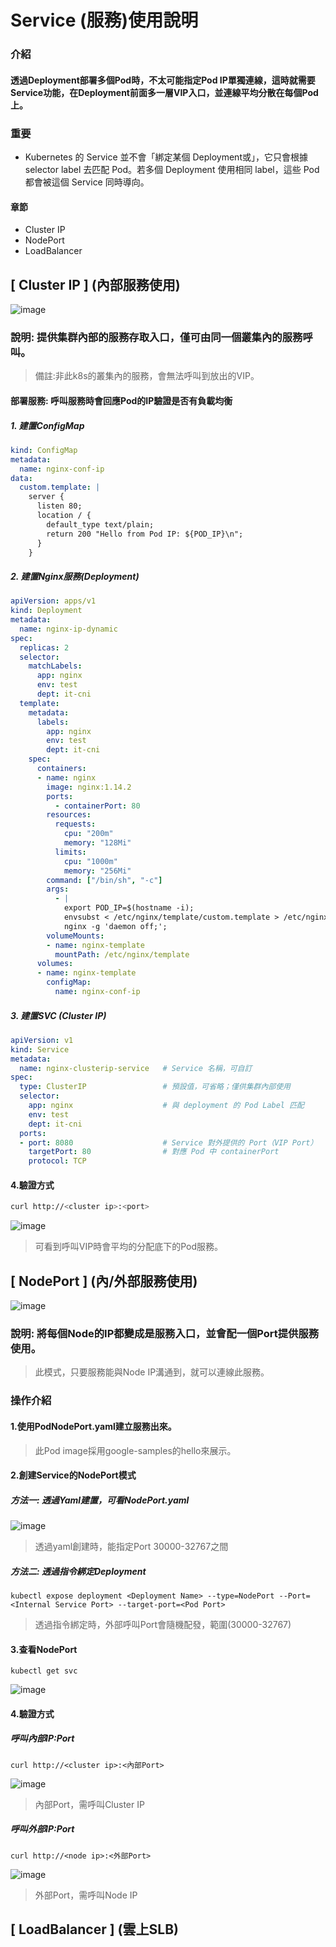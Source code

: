 # Service (服務)使用說明
### 介紹
#### 透過Deployment部署多個Pod時，不太可能指定Pod IP單獨連線，這時就需要Service功能，在Deployment前面多一層VIP入口，並連線平均分散在每個Pod上。
### 重要
* Kubernetes 的 Service 並不會「綁定某個 Deployment或」，它只會根據 selector label 去匹配 Pod。若多個 Deployment 使用相同 label，這些 Pod 都會被這個 Service 同時導向。
#### 章節
* Cluster IP
* NodePort
* LoadBalancer
## [ Cluster IP ] (內部服務使用)
![image](https://user-images.githubusercontent.com/39659664/223951242-60974232-ae7b-4b7b-9d4d-3029759f42d8.png)
### 說明: 提供集群內部的服務存取入口，僅可由同一個叢集內的服務呼叫。
> 備註:非此k8s的叢集內的服務，會無法呼叫到放出的VIP。
#### 部署服務: 呼叫服務時會回應Pod的IP驗證是否有負載均衡
##### 1. 建置ConfigMap
```yaml
kind: ConfigMap
metadata:
  name: nginx-conf-ip
data:
  custom.template: |
    server {
      listen 80;
      location / {
        default_type text/plain;
        return 200 "Hello from Pod IP: ${POD_IP}\n";
      }
    }
```
##### 2. 建置Nginx服務(Deployment)
```yaml
apiVersion: apps/v1
kind: Deployment
metadata:
  name: nginx-ip-dynamic
spec:
  replicas: 2
  selector:
    matchLabels:
      app: nginx
      env: test
      dept: it-cni
  template:
    metadata:
      labels:
        app: nginx
        env: test
        dept: it-cni
    spec:
      containers:
      - name: nginx
        image: nginx:1.14.2
        ports:
          - containerPort: 80
        resources:
          requests:
            cpu: "200m"
            memory: "128Mi"
          limits:
            cpu: "1000m"
            memory: "256Mi"        
        command: ["/bin/sh", "-c"]
        args:
          - |
            export POD_IP=$(hostname -i);
            envsubst < /etc/nginx/template/custom.template > /etc/nginx/conf.d/default.conf;
            nginx -g 'daemon off;';
        volumeMounts:
        - name: nginx-template
          mountPath: /etc/nginx/template
      volumes:
      - name: nginx-template
        configMap:
          name: nginx-conf-ip
```
##### 3. 建置SVC (Cluster IP)
```yaml
apiVersion: v1
kind: Service
metadata:
  name: nginx-clusterip-service   # Service 名稱，可自訂
spec:
  type: ClusterIP                 # 預設值，可省略；僅供集群內部使用
  selector:
    app: nginx                    # 與 deployment 的 Pod Label 匹配
    env: test
    dept: it-cni
  ports:
  - port: 8080                    # Service 對外提供的 Port（VIP Port）
    targetPort: 80                # 對應 Pod 中 containerPort
    protocol: TCP

```
#### 4.驗證方式
```bash
curl http://<cluster ip>:<port>
```
![image](https://user-images.githubusercontent.com/39659664/223956662-7cf82714-e868-42fa-83ce-a869ac199e4f.png)
> 可看到呼叫VIP時會平均的分配底下的Pod服務。
## [ NodePort ] (內/外部服務使用)
![image](https://user-images.githubusercontent.com/39659664/223967264-5f4b3145-12c0-45ef-bddc-4eabec5d02d5.png)
### 說明: 將每個Node的IP都變成是服務入口，並會配一個Port提供服務使用。
> 此模式，只要服務能與Node IP溝通到，就可以連線此服務。
### 操作介紹
#### 1.使用PodNodePort.yaml建立服務出來。
> 此Pod image採用google-samples的hello來展示。
#### 2.創建Service的NodePort模式
##### 方法一: 透過Yaml建置，可看NodePort.yaml
![image](https://user-images.githubusercontent.com/39659664/223970705-0d6ded9a-50ef-484e-b496-88458aa91457.png)
> 透過yaml創建時，能指定Port 30000-32767之間
##### 方法二: 透過指令綁定Deployment
    kubectl expose deployment <Deployment Name> --type=NodePort --Port=<Internal Service Port> --target-port=<Pod Port>
> 透過指令綁定時，外部呼叫Port會隨機配發，範圍(30000-32767)
#### 3.查看NodePort
    kubectl get svc
![image](https://user-images.githubusercontent.com/39659664/223974411-e30e5a01-4a50-41e9-9d4a-90853c20a097.png)
#### 4.驗證方式
##### 呼叫內部IP:Port 
    curl http://<cluster ip>:<內部Port>
![image](https://user-images.githubusercontent.com/39659664/223974875-80100bb8-d897-4bb9-8d3c-061917aff007.png)
> 內部Port，需呼叫Cluster IP
##### 呼叫外部IP:Port
    curl http://<node ip>:<外部Port>
![image](https://user-images.githubusercontent.com/39659664/223975585-04c966b8-cd54-472a-9437-b273d2e321e6.png)
> 外部Port，需呼叫Node IP
## [ LoadBalancer ] (雲上SLB)
